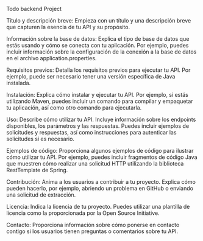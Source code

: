 Todo backend Project

Título y descripción breve: Empieza con un título y una descripción breve que capturen la esencia de tu API y su propósito.

Información sobre la base de datos: Explica el tipo de base de datos que estás usando y cómo se conecta con tu aplicación. Por ejemplo, puedes incluir información sobre la configuración de la conexión a la base de datos en el archivo application.properties.

Requisitos previos: Detalla los requisitos previos para ejecutar tu API. Por ejemplo, puede ser necesario tener una versión específica de Java instalada.

Instalación: Explica cómo instalar y ejecutar tu API. Por ejemplo, si estás utilizando Maven, puedes incluir un comando para compilar y empaquetar tu aplicación, así como otro comando para ejecutarla.

Uso: Describe cómo utilizar tu API. Incluye información sobre los endpoints disponibles, los parámetros y las respuestas. Puedes incluir ejemplos de solicitudes y respuestas, así como instrucciones para autenticar las solicitudes si es necesario.

Ejemplos de código: Proporciona algunos ejemplos de código para ilustrar cómo utilizar tu API. Por ejemplo, puedes incluir fragmentos de código Java que muestren cómo realizar una solicitud HTTP utilizando la biblioteca RestTemplate de Spring.

Contribución: Anima a los usuarios a contribuir a tu proyecto. Explica cómo pueden hacerlo, por ejemplo, abriendo un problema en GitHub o enviando una solicitud de extracción.

Licencia: Indica la licencia de tu proyecto. Puedes utilizar una plantilla de licencia como la proporcionada por la Open Source Initiative.

Contacto: Proporciona información sobre cómo ponerse en contacto contigo si los usuarios tienen preguntas o comentarios sobre tu API.